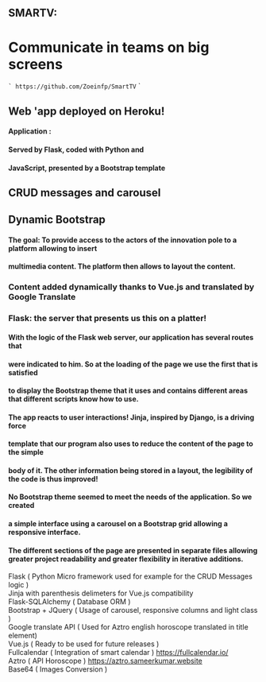 ## SMARTV:

# Communicate in teams on big screens

`` `
https://github.com/Zoeinfp/SmartTV
`` `
## Web 'app deployed on Heroku!

#### Application :

#### Served by Flask, coded with Python and

#### JavaScript, presented by a Bootstrap template 

## CRUD messages and carousel

## Dynamic Bootstrap

#### The goal: To provide access to the actors of the innovation pole to a platform allowing to insert

#### multimedia content. The platform then allows to layout the content.

### Content added dynamically thanks to Vue.js and translated by Google Translate

### Flask: the server that presents us this on a platter!

#### With the logic of the Flask web server, our application has several routes that

#### were indicated to him. So at the loading of the page we use the first that is satisfied

#### to display the Bootstrap theme that it uses and contains different areas that different scripts know how to use.

#### The app reacts to user interactions! Jinja, inspired by Django, is a driving force

#### template that our program also uses to reduce the content of the page to the simple

#### body of it. The other information being stored in a layout, the legibility of the code is thus improved!

#### No Bootstrap theme seemed to meet the needs of the application. So we created

#### a simple interface using a carousel on a Bootstrap grid allowing a responsive interface.


#### The different sections of the page are presented in separate files allowing greater project readability and greater flexibility in iterative additions.
Flask  ( Python Micro framework used for example for the CRUD Messages logic )   
Jinja with parenthesis delimeters for Vue.js compatibility   
Flask-SQLAlchemy ( Database ORM )  
Bootstrap + JQuery ( Usage of carousel, responsive columns and light class )  
Google translate API ( Used for Aztro english horoscope translated in title element)  
Vue.js ( Ready to be used for future releases )  
Fullcalendar ( Integration of smart calendar ) https://fullcalendar.io/  
Aztro ( API Horoscope ) https://aztro.sameerkumar.website  
Base64 ( Images Conversion )  


